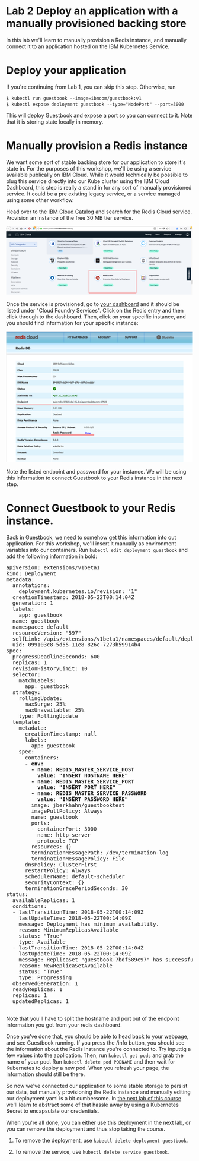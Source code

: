 # Lab 2 Deploy an application with a manually provisioned backing store

In this lab we'll learn to manually provision a Redis instance, and manually connect it to an
application hosted on the IBM Kubernetes Service.

# Deploy your application

If you're continuing from Lab 1, you can skip this step. Otherwise, run

```
$ kubectl run guestbook --image=ibmcom/guestbook:v1
$ kubectl expose deployment guestbook --type="NodePort" --port=3000
```

This will deploy Guestbook and expose a port so you can connect to it. Note that
it is storing state locally in memory.

# Manually provision a Redis instance

We want some sort of stable backing store for our application to store it's state in. For the purposes
of this workshop, we'll be using a service available publically on IBM Cloud. While it would technically
be possible to plug this service directly into our Kube cluster using the IBM Cloud Dashboard, this step is
really a stand in for any sort of manually provisioned service. It could be a pre existing legacy service, or
a service managed using some other workflow. 

Head over to the [IBM Cloud Catalog](https://console.bluemix.net/catalog/) and search for the 
Redis Cloud service. Provision an instance of the free 30 MB tier service.

![Redis Service](../images/redis_service.png)

Once the service is provisioned, go to [your dashboard](https://console.bluemix.net/dashboard/apps) and it
should be listed under "Cloud Foundry Services". Click on the Redis entry and then click through to the dashboard.
Then, click on your specific instance, and you should find information for your specific instance:

![Redis Dashboard](../images/redis_dashboard.png)

Note the listed endpoint and password for your instance. We will be using this information to
connect Guestbook to your Redis instance in the next step.

# Connect Guestbook to your Redis instance.

Back in Guestbook, we need to somehow get this information into out application. For this workshop,
we'll insert it manually as environment variables into our containers. Run `kubectl edit deployment guestbook`
and add the following information in bold:

<pre>
apiVersion: extensions/v1beta1
kind: Deployment
metadata:
  annotations:
    deployment.kubernetes.io/revision: "1"
  creationTimestamp: 2018-05-22T00:14:04Z
  generation: 1
  labels:
    app: guestbook
  name: guestbook
  namespace: default
  resourceVersion: "597"
  selfLink: /apis/extensions/v1beta1/namespaces/default/deployments/guestbook
  uid: 099103c8-5d55-11e8-826c-7273b59914b4
spec:
  progressDeadlineSeconds: 600
  replicas: 1
  revisionHistoryLimit: 10
  selector:
    matchLabels:
      app: guestbook
  strategy:
    rollingUpdate:
      maxSurge: 25%
      maxUnavailable: 25%
    type: RollingUpdate
  template:
    metadata:
      creationTimestamp: null
      labels:
        app: guestbook
    spec:
      containers:<b>   
      - env:
        - name: REDIS_MASTER_SERVICE_HOST
          value: "INSERT HOSTNAME HERE"
        - name: REDIS_MASTER_SERVICE_PORT
          value: "INSERT PORT HERE"
        - name: REDIS_MASTER_SERVICE_PASSWORD
          value: "INSERT PASSWORD HERE"</b>
        image: jberkhahn/guestbooktest
        imagePullPolicy: Always
        name: guestbook
        ports:
        - containerPort: 3000
          name: http-server
          protocol: TCP
        resources: {}
        terminationMessagePath: /dev/termination-log
        terminationMessagePolicy: File
      dnsPolicy: ClusterFirst
      restartPolicy: Always
      schedulerName: default-scheduler
      securityContext: {}
      terminationGracePeriodSeconds: 30
status:
  availableReplicas: 1
  conditions:
  - lastTransitionTime: 2018-05-22T00:14:09Z
    lastUpdateTime: 2018-05-22T00:14:09Z
    message: Deployment has minimum availability.
    reason: MinimumReplicasAvailable
    status: "True"
    type: Available
  - lastTransitionTime: 2018-05-22T00:14:04Z
    lastUpdateTime: 2018-05-22T00:14:09Z
    message: ReplicaSet "guestbook-7bdf589c97" has successfully progressed.
    reason: NewReplicaSetAvailable
    status: "True"
    type: Progressing
  observedGeneration: 1
  readyReplicas: 1
  replicas: 1
  updatedReplicas: 1
  </pre>

Note that you'll have to split the hostname and port out of the endpoint information you
got from your redis dashboard.

Once you've done that, you should be able to head back to your webpage, and see Guestbook running.
If you press the /info button, you should see the information about the Redis instance you're
connected to. Try inputtig a few values into the application. Then, run `kubectl get pods`
and grab the name of your pod. Run `kubectl delete pod PODNAME` and then wait for Kubernetes
to deploy a new pod. When you refresh your page, the information should still be there.

So now we've connected our application to some stable storage to persist our data, but manually
provisioning the Redis instance and manually editing our deployment yaml is a bit cumbersome.
In [the next lab of this course](../Lab3/README.md) we'll learn to abstract some of that hassle
away by using a Kubernetes Secret to encapsulate our credentials.

When you're all done, you can either use this deployment in the next lab,
or you can remove the deployment and thus stop taking the course.

  1. To remove the deployment, use `kubectl delete deployment guestbook`.

  2. To remove the service, use `kubectl delete service guestbook`.
